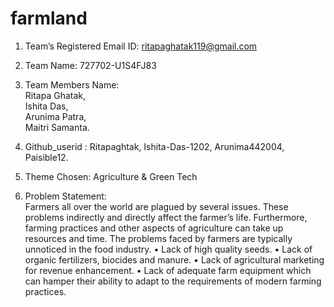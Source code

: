 # farmland
1.	Team’s Registered Email ID: ritapaghatak119@gmail.com

2.	Team Name:		      727702-U1S4FJ83
3.	Team Members Name:       
                         Ritapa Ghatak,    
                         Ishita Das,     
                         Arunima Patra,    
                         Maitri Samanta.

 4.  Github_userid :
                        Ritapaghtak, 
                        Ishita-Das-1202, 
                        Arunima442004, 
                        Paisible12.

                        
6.	 Theme Chosen: Agriculture & Green Tech
7.    Problem Statement:                            
      Farmers all over the world are plagued by several issues. These problems indirectly and directly affect the farmer’s life. Furthermore, farming practices and 
      other aspects of agriculture can take up resources and time. The problems faced by farmers are typically unnoticed in the food industry. 
      •	Lack of high quality seeds.
      •	Lack of organic fertilizers, biocides and manure.
      •	Lack of agricultural marketing for revenue enhancement. 
      •	Lack of adequate farm equipment which can hamper their ability to adapt to the requirements of modern farming practices.


 
